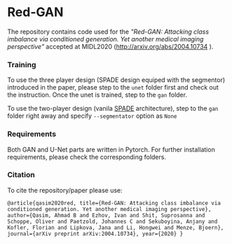 # Red-GAN

The repository contains code used for the *"Red-GAN: Attacking class imbalance via conditioned generation. Yet another medical imaging perspective"* accepted at MIDL2020 (http://arxiv.org/abs/2004.10734 ).

### Training
To use the three player design (SPADE design equiped with the segmentor) introduced in the paper, please step to the `unet` folder first and check out the instruction. Once the unet is trained, step to the `gan` folder.

To use the two-player design (vanila [SPADE](https://github.com/NVlabs/SPADE/blob/master/README.md) architecture), step to the `gan` folder right away and specify `--segmentator` option as `None`

### Requirements
Both GAN and U-Net parts are written in Pytorch. For further installation requirements, please check the corresponding folders.

### Citation

To cite the repository/paper please use:

`@article{qasim2020red,
  title={Red-GAN: Attacking class imbalance via conditioned generation. Yet another medical imaging perspective},
  author={Qasim, Ahmad B and Ezhov, Ivan and Shit, Suprosanna and Schoppe, Oliver and Paetzold, Johannes C and Sekuboyina, Anjany and Kofler, Florian and Lipkova, Jana and Li, Hongwei and Menze, Bjoern},
  journal={arXiv preprint arXiv:2004.10734},
  year={2020}
}`

